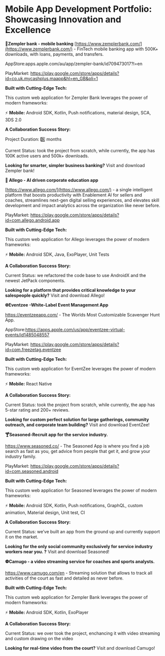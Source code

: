   #   Mobile App Development Portfolio: Showcasing Innovation and Excellence

**💸Zempler bank - mobile banking**
[https://www.zemplerbank.com/](https://www.zemplerbank.com/) - FinTech mobile banking app with 500K+ downloads, with loans, payments, and transfers. 

AppStore:apps.apple.com/au/app/zempler-bank/id709473017?l=en

PlayMarket: https://play.google.com/store/apps/details?id=co.uk.mycashplus.maapp&hl=en_GB&pli=1


**Built with Cutting-Edge Tech:**

This custom web application for Zempler Bank leverages the power of modern frameworks: 

⚡️ **Mobile:** Android SDK, Kotlin, Push notifications, material design, SCA, 3DS 2.0


**A Collaboration Success Story:**

Project Duration: 9️⃣ months

Current Status: took the project from scratch, while currently, the app has 100K active users and 500k+ downloads. 

**Looking for smarter, simpler business banking?**
Visit and download Zempler bank!


**📖 Allego - AI driven corporate education app**

[https://www.allego.com/](https://www.allego.com/) - a single intelligent platform that boosts productivity with Enablement AI for sellers and coaches, streamlines next-gen digital selling experiences, and elevates skill development and impact analytics across the organization like never before. 

PlayMarket: https://play.google.com/store/apps/details?id=com.allego.android.app


**Built with Cutting-Edge Tech:**

This custom web application for Allego leverages the power of modern frameworks: 

⚡️ **Mobile:** Android SDK, Java, ExoPlayer, Unit Tests


**A Collaboration Success Story:**

Current Status: we refactored the code base to use AndroidX and the newest JetPack components.

**Looking for a platform that provides critical knowledge to your salespeople quickly?**
Visit and download Allego!

**🌐Eventzee -White-Label Event Management App**

https://eventzeeapp.com/ - The Worlds Most Customizable Scavenger Hunt App. 

AppStore:https://apps.apple.com/us/app/eventzee-virtual-events/id1485048557

PlayMarket: https://play.google.com/store/apps/details?id=com.freezetag.eventzee


**Built with Cutting-Edge Tech:**

This custom web application for EventZee leverages the power of modern frameworks: 

⚡️ **Mobile:** React Native


**A Collaboration Success Story:**

Current Status: took the project from scratch, while currently, the app has 5-star rating and 200+ reviews.

**Looking for custom perfect solution for large gatherings, community outreach, and corporate team building?**
Visit and download EventZee!

**🍸Seasoned-Recruit app for the service industry.**

https://www.seasoned.co/ - The Seasoned App is where you find a job search as fast as you, get advice from people that get it, and grow your industry family.

PlayMarket:  https://play.google.com/store/apps/details?id=com.seasoned.android 


**Built with Cutting-Edge Tech:**

This custom web application for Seasoned leverages the power of modern frameworks: 

⚡️ **Mobile:** Android SDK, Kotlin, Push notifications, GraphQL, custom animation, Material design, Unit test, CI


**A Collaboration Success Story:**

Current Status: we’ve built an app from the ground up and currently support it on the market.

**Looking for the only social community exclusively for service industry workers near you. ?**
Visit and download Seasoned!

**⚽Camugo - a video streaming service for coaches and sports analysts.**

https://www.camugo.com/en - Streaming solution that allows to track all activities of the court as fast and detailed as never before.

**Built with Cutting-Edge Tech:**

This custom web application for Zempler Bank leverages the power of modern frameworks: 

⚡️ **Mobile:** Android SDK, Kotlin, ExoPlayer

**A Collaboration Success Story:**

Current Status: we over took the project, enchancing it with video streaming and custom drawing on the video

**Looking for real-time video from the court?**
Visit and download Camugo!
